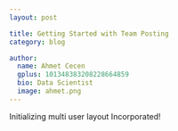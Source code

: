 ```yaml
---
layout: post

title: Getting Started with Team Posting
category: blog

author:
  name: Ahmet Cecen
  gplus: 101348383208228664859
  bio: Data Scientist
  image: ahmet.png
---
```


Initializing multi user layout Incorporated!